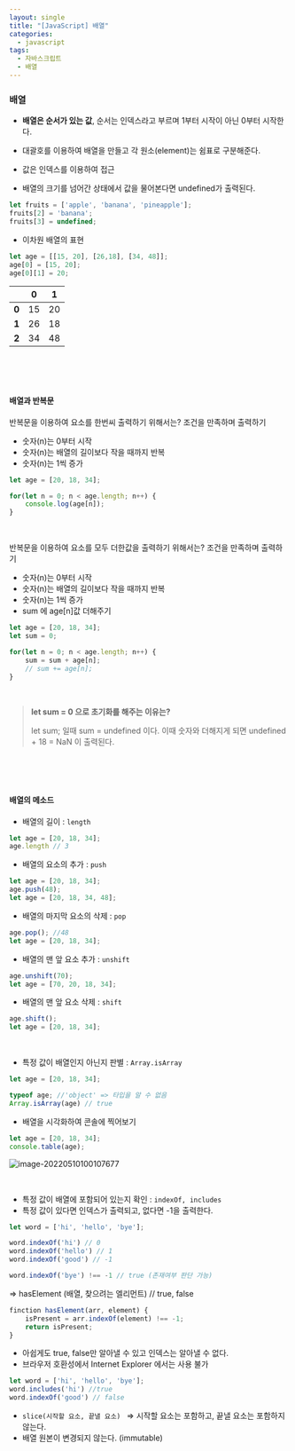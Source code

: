 ```yaml
---
layout: single
title: "[JavaScript] 배열"
categories:
  - javascript
tags:
  - 자바스크립트  
  - 배열  
---
```


### 배열 

* **배열은 순서가 있는 값**, 순서는 인덱스라고 부르며 1부터 시작이 아닌 0부터 시작한다.

* 대괄호를 이용하여 배열을 만들고 각 원소(element)는 쉼표로 구분해준다. 

* 값은 인덱스를 이용하여 접근
* 배열의 크기를 넘어간 상태에서 값을 물어본다면 undefined가 출력된다.

```js
let fruits = ['apple', 'banana', 'pineapple'];
fruits[2] = 'banana';
fruits[3] = undefined;
```

* 이차원 배열의 표현 

```js
let age = [[15, 20], [26,18], [34, 48]];
age[0] = [15, 20];
age[0][1] = 20;
```

|       |  0   |  1   |
| :---: | :--: | :--: |
| **0** |  15  |  20  |
| **1** |  26  |  18  |
| **2** |  34  |  48  |

<br/><br/><br/>

#### 배열과 반복문

반복문을 이용하여 요소를 한번씨 출력하기 위해서는? 조건을 만족하며 출력하기 

* 숫자(n)는 0부터 시작 
* 숫자(n)는 배열의 길이보다 작을 때까지 반복
* 숫자(n)는 1씩 증가 

```js
let age = [20, 18, 34];

for(let n = 0; n < age.length; n++) {
	console.log(age[n]);
}
```

<br/>

반복문을 이용하여 요소를 모두 더한값을 출력하기 위해서는? 조건을 만족하며 출력하기 

* 숫자(n)는 0부터 시작 
* 숫자(n)는 배열의 길이보다 작을 때까지 반복
* 숫자(n)는 1씩 증가 
* sum 에 age[n]값 더해주기 

```js
let age = [20, 18, 34];
let sum = 0;

for(let n = 0; n < age.length; n++) {
	sum = sum + age[n];
	// sum += age[n];
}
```

<br/>

> **let  sum = 0 으로 초기화를 해주는 이유는?**
>
> let sum;  일때 sum = undefined 이다. 이때 숫자와 더해지게 되면 undefined + 18 = NaN 이 출력된다. 

<br/><br/><br/>

#### 배열의 메소드 

* 배열의 길이 : `length`

```js
let age = [20, 18, 34];
age.length // 3
```

* 배열의 요소의 추가 : `push`

```js
let age = [20, 18, 34];
age.push(48);
let age = [20, 18, 34, 48];
```

* 배열의 마지막 요소의 삭제 : `pop`

```js
age.pop(); //48
let age = [20, 18, 34];
```

* 배열의 맨 앞 요소 추가 : `unshift`

```js
age.unshift(70);
let age = [70, 20, 18, 34];
```

* 배열의 맨 앞 요소 삭제 : `shift`

```js
age.shift();
let age = [20, 18, 34];
```

<br/>

* 특정 값이 배열인지 아닌지 판별 : `Array.isArray`

```js
let age = [20, 18, 34];

typeof age; //'object' => 타입을 알 수 없음  
Array.isArray(age) // true
```

* 배열을 시각화하여 콘솔에 찍어보기 

```js
let age = [20, 18, 34];
console.table(age);
```

![image-20220510100107677](/home/kanghyew0n/.config/Typora/typora-user-images/image-20220510100107677.png)

<br/>

* 특정 값이 배열에 포함되어 있는지 확인 :  `indexOf, includes`
* 특정 값이 있다면 인덱스가 출력되고, 없다면 -1을 출력한다.

```js
let word = ['hi', 'hello', 'bye'];

word.indexOf('hi') // 0
word.indexOf('hello') // 1
word.indexOf('good') // -1

word.indexOf('bye') !== -1 // true (존재여부 판단 가능)
```

=> hasElement (배열, 찾으려는 엘리먼트) // true, false

```js
finction hasElement(arr, element) {
	isPresent = arr.indexOf(element) !== -1;
	return isPresent;
}
```

* 아쉽게도 true, false만 알아낼 수 있고 인덱스는 알아낼 수 없다.
* 브라우저 호환성에서 Internet Explorer 에서는 사용 불가 

```js
let word = ['hi', 'hello', 'bye'];
word.includes('hi') //true
word.indexOf('good') // false
```



* `slice(시작할 요소, 끝낼 요소) ` => 시작할 요소는 포함하고, 끝낼 요소는 포함하지 않는다.
* 배열 원본이 변경되지 않는다. (immutable) 







<br/><br/><br/>





















